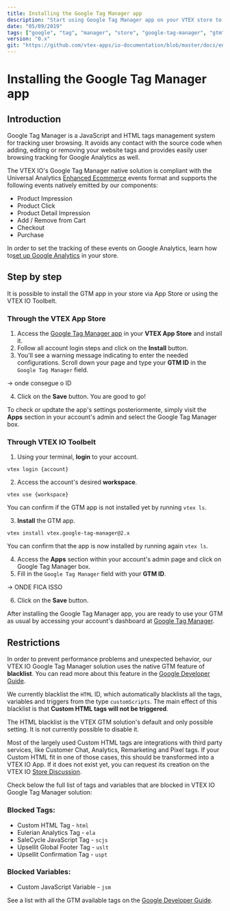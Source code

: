 ```yaml
---
title: Installing the Google Tag Manager app
description: "Start using Google Tag Manager app on your VTEX store to easily track your data through Google Analytics."
date: "05/09/2019"
tags: ["google", "tag", "manager", "store", "google-tag-manager", "gtm"]
version: "0.x"
git: "https://github.com/vtex-apps/io-documentation/blob/master/docs/en/Recipes/store/installing-the-google-tag-manager-app.md"
---
```


# Installing the Google Tag Manager app

## Introduction 

Google Tag Manager is a JavaScript and HTML tags management system for tracking user browsing. It avoids any contact with the source code when adding, editing or removing your website tags and provides easily user browsing tracking for Google Analytics as well.  

The VTEX IO's Google Tag Manager native solution is compliant with the Universal Analytics [Enhanced Ecommerce](https://developers.google.com/tag-manager/enhanced-ecommerce) events format and supports the following events natively emitted by our components:

- Product Impression
- Product Click
- Product Detail Impression
- Add / Remove from Cart
- Checkout
- Purchase

<div class="alert alert-info">
In order to set the tracking of these events on Google Analytics, learn how to<a href="https://github.com/vtex-apps/io-documentation/blob/master/docs/en/Recipes/store/setting-up-google-analytics.md">set up Google Analytics</a> in your store.
</div>

## Step by step

It is possible to install the GTM app in your store via App Store or using the VTEX IO Toolbelt.

### Through the VTEX App Store

1. Access the [Google Tag Manager app](https://apps.vtex.com/google-tag-manager/p) in your **VTEX App Store** and install it. 
2. Follow all account login steps and click on the **Install** button.
3. You'll see a warning message indicating to enter the needed configurations. Scroll down your page and type your **GTM ID** in the `Google Tag Manager` field.

-> onde consegue o ID

4. Click on the **Save** button. You are good to go! 

To check or updtate the app's settings posteriormente, simply visit the **Apps** section in your account's admin and select the Google Tag Manager box. 

### Through VTEX IO Toolbelt

1. Using your terminal, **login** to your account.

```
vtex login {account}
```

2. Access the account's desired **workspace**.

```
vtex use {workspace}
```

You can confirm if the GTM app is not installed yet by running `vtex ls`. 

3. **Install** the GTM app.

```
vtex install vtex.google-tag-manager@2.x
```

You can confirm that the app is now installed by running again `vtex ls`. 

4. Access the **Apps** section within your account's admin page and click on Google Tag Manager box.
5. Fill in the `Google Tag Manager` field with your **GTM ID**. 

-> ONDE FICA ISSO

6. Click on the **Save** button.

After installing the Google Tag Manager app, you are ready to use your GTM as usual by accessing your account's dashboard at [Google Tag Manager](https://tagmanager.google.com/). 

## Restrictions

In order to prevent performance problems and unexpected behavior, our VTEX IO Google Tag Manager solution uses the native GTM feature of **blacklist**. You can read more about this feature in the [Google Developer Guide](https://developers.google.com/tag-manager/devguide).

We currently blacklist the `HTML` ID, which automatically blacklists all the tags, variables and triggers from the type `customScripts`. The main effect of this blacklist is that **Custom HTML tags will not be triggered**. 

<div class="alert alert-warning">
The HTML blacklist is the VTEX GTM solution's default and only possible setting. It is not currently possible to disable it.
</div>

Most of the largely used Custom HTML tags are integrations with third party services, like Customer Chat, Analytics, Remarketing and Pixel tags. If your Custom HTML fit in one of those cases, this should be transformed into a VTEX IO App. If it does not exist yet, you can request its creation on the VTEX IO [Store Discussion]().

Check below the full list of tags and variables that are blocked in VTEX IO Google Tag Manager solution:

### Blocked Tags:

- Custom HTML Tag - `html`
- Eulerian Analytics Tag - `ela`
- SaleCycle JavaScript Tag  - `scjs`
- Upsellit Global Footer Tag - `uslt`
- Upsellit Confirmation Tag - `uspt`

### Blocked Variables:

- Custom JavaScript Variable - `jsm`

See a list with all the GTM available tags on the [Google Developer Guide](https://developers.google.com/tag-manager/devguide).

